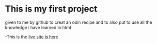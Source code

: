 # This is my first project
given to me by github to creat an odin recipe and to also put to use all the knowledge i have learned in html

-This is the  [live site is here](https://keddyntube.github.io/ODIN-RECIPE-PROJECT/recipes/hot-pot.html)
